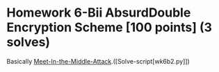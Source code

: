 # Homework 6-Bii AbsurdDouble Encryption Scheme [100 points] (3 solves)
Basically [Meet-In-the-Middle-Attack](https://en.wikipedia.org/wiki/Meet-in-the-middle_attack).([Solve-script[wk6b2.py]])